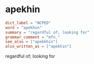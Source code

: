 # apekhin

``` toml
dict_label = "NCPED"
word = "apekhin"
summary = "regardful of; looking for"
grammar_comment = "mfn."
see_also = ["apekkhin"]
also_written_as = ["apekhin"]
```

regardful of; looking for

